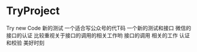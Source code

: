 # TryProject
Try new Code
新的测试
一个适合写公众号的代T码
一个新的测试和接口
微信的接口的认证
比较重视关于接口的调用的相关工作哟
接口的调用
相关的工作
认证和校验
美好时刻
